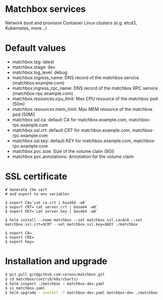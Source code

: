 # Matchbox services
Network boot and provision Container Linux clusters (e.g. etcd3, Kubernetes, more...)

# Default values
* matchbox.tag: latest
* matchbox.stage: dev
* matchbox.log_level: debug
* matchbox.ingress_name: DNS record of the matchbox service (matchbox.example.com) 
* matchbox.ingress_rpc_name: DNS record of the matchbox RPC service (matchbox-rpc.example.com)
* matchbox.resources.cpu_limit: Max CPU resource of the matchbox pod (50m)
* matchbox.resources.mem_limit: Max MEM resource of the matchbox pod (50Mi)
* matchbox.ssl.ca: default CA for matchbox.example.com, matchbox-rpc.example.com
* matchbox.ssl.crt: default CRT for matchbox.example.com, matchbox-rpc.example.com
* matchbox.ssl.key: default KEY for matchbox.example.com, matchbox-rpc.example.com
* matchbox.pvc.size: Size of the volume claim (8Gi)
* matchbox.pvc.annotations: Annotation for the volume claim

# SSL certificate
```
# Generate the cert
# and export to env variables

$ export CA=`cat ca.crt | base64 -w0`
$ export CRT=`cat server.crt | base64 -w0`
$ export KEY=`cat server.key | base64 -w0`

$ helm install --name matchbox --set matchbox.ssl.ca=$CA --set matchbox.ssl.crt=$CRT --set matchbox.ssl.key=$KEY ./matchbox

$ export CA=
$ export CRE=
$ export key=
```

# Installation and upgrade
```bash
$ git pull git@github.com:coreos/matchbox.git
$ cd matchbox/contrib/k8s/charts/
$ helm inspect ./matchbox > matchbox-dev.yaml
$ vi matchbox.yaml
$ helm upgrade --install -f matchbox-dev.yaml matchbox-dev ./matchbox
```
